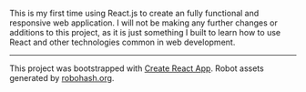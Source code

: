 This is my first time using React.js to create an fully functional and responsive web application. I will not be making any further changes or additions to this project, as it is just something I built to learn how to use React and other technologies common in web development.

---

This project was bootstrapped with [Create React App](https://github.com/facebook/create-react-app).
Robot assets generated by [robohash.org](https://robohash.org/).

